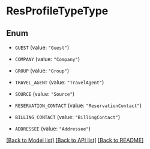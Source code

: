 # ResProfileTypeType

## Enum


* `GUEST` (value: `"Guest"`)

* `COMPANY` (value: `"Company"`)

* `GROUP` (value: `"Group"`)

* `TRAVEL_AGENT` (value: `"TravelAgent"`)

* `SOURCE` (value: `"Source"`)

* `RESERVATION_CONTACT` (value: `"ReservationContact"`)

* `BILLING_CONTACT` (value: `"BillingContact"`)

* `ADDRESSEE` (value: `"Addressee"`)


[[Back to Model list]](../README.md#documentation-for-models) [[Back to API list]](../README.md#documentation-for-api-endpoints) [[Back to README]](../README.md)


